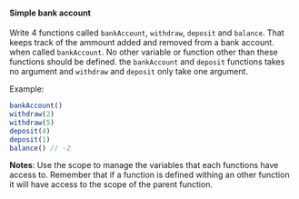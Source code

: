 #### Simple bank account

Write 4 functions called ```bankAccount```, ```withdraw```, ```deposit``` and ```balance```. That keeps track of the ammount added and removed from a bank account. when called ```bankAccount```. No other variable or function other than these functions should be defined. the ```bankAccount``` and ```deposit``` functions takes no argument and ```withdraw``` and ```deposit``` only take one argument.

Example:

```jsx
bankAccount()
withdraw(2)
withdraw(5)
deposit(4)
deposit(1)
balance() // -2
```

__Notes__: Use the scope to manage the variables that each functions have access to. Remember that if a function is defined withing an other function it will have access to the scope of the parent function.